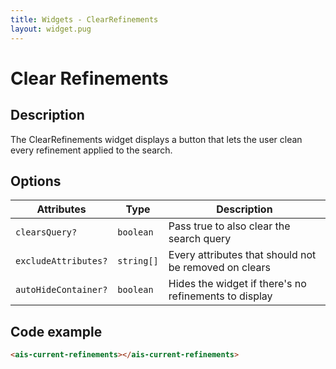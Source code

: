 ```yaml
---
title: Widgets - ClearRefinements
layout: widget.pug
---
```


# Clear Refinements

## Description

The ClearRefinements widget displays a button that lets the user clean every refinement applied to the search.

## Options

| Attributes           | Type       | Description
| -                    | -          | -
| `clearsQuery?`       | `boolean`  | Pass true to also clear the search query
| `excludeAttributes?` | `string[]` | Every attributes that should not be removed on clears
| `autoHideContainer?` | `boolean`  | Hides the widget if there's no refinements to display

## Code example

```html
<ais-current-refinements></ais-current-refinements>
```
